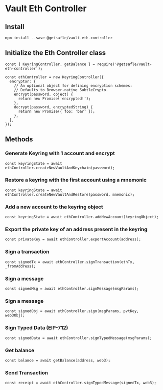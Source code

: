 # Vault Eth Controller

## Install

`npm install --save @getsafle/vault-eth-controller`

## Initialize the Eth Controller class

```
const { KeyringController, getBalance } = require('@getsafle/vault-eth-controller');

const ethController = new KeyringController({
  encryptor: {
    // An optional object for defining encryption schemes:
    // Defaults to Browser-native SubtleCrypto.
    encrypt(password, object) {
      return new Promise('encrypted!');
    },
    decrypt(password, encryptedString) {
      return new Promise({ foo: 'bar' });
    },
  },
});
```

## Methods

### Generate Keyring with 1 account and encrypt

```
const keyringState = await ethController.createNewVaultAndKeychain(password);
```

### Restore a keyring with the first account using a mnemonic

```
const keyringState = await ethController.createNewVaultAndRestore(password, mnemonic);
```

### Add a new account to the keyring object

```
const keyringState = await ethController.addNewAccount(keyringObject);
```

### Export the private key of an address present in the keyring

```
const privateKey = await ethController.exportAccount(address);
```

### Sign a transaction

```
const signedTx = await ethController.signTransaction(ethTx, _fromAddress);
```

### Sign a message

```
const signedMsg = await ethController.signMessage(msgParams);
```

### Sign a message

```
const signedObj = await ethController.sign(msgParams, pvtKey, web3Obj);
```

### Sign Typed Data (EIP-712)

```
const signedData = await ethController.signTypedMessage(msgParams);
```

### Get balance

```
const balance = await getBalance(address, web3);
```

### Send Transaction

```
const receipt = await ethController.signTypedMessage(signedTx, web3);
```

